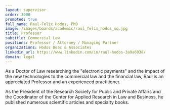 ```yaml
---
layout: supervisor
order: 3000
promoted: true
full_name: Raul-Felix Hodos, PhD
image: /images/boards/academic/raul_felix_hodos_sq.jpg
title: Professor
subtitle: Commercial Law
positions: Professor / Attorney / Managing Partner
organizations: Hodos Deac & Associates
linkedin_url: https://www.linkedin.com/in/raul-hodos-3a9a6938/
domain: legal
---
```



As a Doctor of Law researching the "electronic payments" and the impact of the new technologies to the commercial law and the financial law, Raul is an appreciated Professor and an experienced practitioner.     

As the President of the Research Society for Public and Private Affairs and the Coordinator of the Center for Applied Research in Law and Business, he published numerous scientific articles and specialty books.

